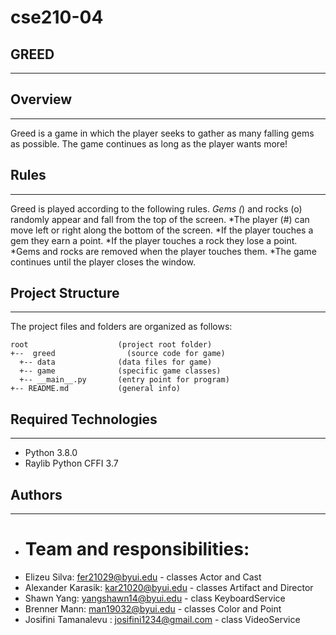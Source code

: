 # cse210-04
## GREED
---
## Overview
---
Greed is a game in which the player seeks to gather as many falling gems as possible. The game continues as long as the player wants more!

## Rules
---
Greed is played according to the following rules.
*Gems (*) and rocks (o) randomly appear and fall from the top of the screen.
*The player (#) can move left or right along the bottom of the screen.
*If the player touches a gem they earn a point.
*If the player touches a rock they lose a point.
*Gems and rocks are removed when the player touches them.
*The game continues until the player closes the window.

## Project Structure
---
The project files and folders are organized as follows:
```
root                    (project root folder)
+--  greed                (source code for game)
  +-- data              (data files for game)
  +-- game              (specific game classes)
  +-- __main__.py       (entry point for program)
+-- README.md           (general info)
```

## Required Technologies
---
* Python 3.8.0
* Raylib Python CFFI 3.7

## Authors
---
* # Team and responsibilities: 
* Elizeu Silva: fer21029@byui.edu - classes Actor and Cast
* Alexander Karasik: kar21020@byui.edu - classes Artifact and Director
* Shawn Yang: yangshawn14@byui.edu - class KeyboardService
* Brenner Mann: man19032@byui.edu - classes Color and Point
* Josifini Tamanalevu : josifini1234@gmail.com - class VideoService


